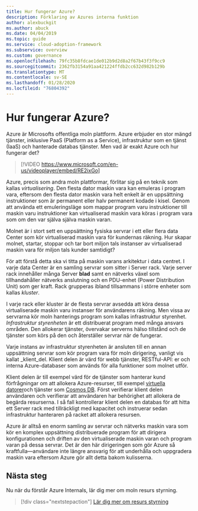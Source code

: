 ```yaml
---
title: Hur fungerar Azure?
description: Förklaring av Azures interna funktion
author: alexbuckgit
ms.author: abuck
ms.date: 04/04/2019
ms.topic: guide
ms.service: cloud-adoption-framework
ms.subservice: overview
ms.custom: governance
ms.openlocfilehash: 79fc35b8fdcae1de012b9d2d8a2f67b43f3f9cc9
ms.sourcegitcommit: 2362fb3154a91aa421224ffdb2cc632d982b129b
ms.translationtype: MT
ms.contentlocale: sv-SE
ms.lasthandoff: 01/28/2020
ms.locfileid: "76804392"
---
```

<!-- markdownlint-disable MD026 -->

# <a name="how-does-azure-work"></a>Hur fungerar Azure?

Azure är Microsofts offentliga moln plattform. Azure erbjuder en stor mängd tjänster, inklusive PaaS (Platform as a Service), infrastruktur som en tjänst (IaaS) och hanterade databas tjänster. Men vad är exakt Azure och hur fungerar det?

<!-- markdownlint-disable MD034 -->

> [!VIDEO https://www.microsoft.com/en-us/videoplayer/embed/RE2ixGo]

Azure, precis som andra moln plattformar, förlitar sig på en teknik som kallas _virtualisering_. Den flesta dator maskin vara kan emuleras i program vara, eftersom den flesta dator maskin vara helt enkelt är en uppsättning instruktioner som är permanent eller halv permanent kodade i kisel. Genom att använda ett emuleringsläge som mappar program varu instruktioner till maskin varu instruktioner kan virtualiserad maskin vara köras i program vara som om den var själva själva maskin varan.

Molnet är i stort sett en uppsättning fysiska servrar i ett eller flera data Center som kör virtualiserad maskin vara för kundernas räkning. Hur skapar molnet, startar, stoppar och tar bort miljon tals instanser av virtualiserad maskin vara för miljon tals kunder samtidigt?

För att förstå detta ska vi titta på maskin varans arkitektur i data centret. I varje data Center är en samling servrar som sitter i Server rack. Varje server rack innehåller många Server **blad** samt en nätverks växel som tillhandahåller nätverks anslutning och en PDU-enhet (Power Distribution Unit) som ger kraft. Rack grupperas ibland tillsammans i större enheter som kallas _kluster_.

I varje rack eller kluster är de flesta servrar avsedda att köra dessa virtualiserade maskin varu instanser för användarens räkning. Men vissa av servrarna kör moln hanterings program som kallas infrastruktur styrenhet. _Infrastruktur styrenheten_ är ett distribuerat program med många ansvars områden. Den allokerar tjänster, övervakar serverns hälso tillstånd och de tjänster som körs på den och återställer servrar när de fungerar.

Varje instans av infrastruktur styrenheten är ansluten till en annan uppsättning servrar som kör program vara för moln dirigering, vanligt vis kallat _klient_del. Klient delen är värd för webb tjänster, RESTful-API: er och interna Azure-databaser som används för alla funktioner som molnet utför.

Klient delen är till exempel värd för de tjänster som hanterar kund förfrågningar om att allokera Azure-resurser, till exempel [virtuella datorer](https://docs.microsoft.com/azure/virtual-machines)och tjänster som [Cosmos DB](https://docs.microsoft.com/azure/cosmos-db/introduction). Först verifierar klient delen användaren och verifierar att användaren har behörighet att allokera de begärda resurserna. I så fall kontrollerar klient delen en databas för att hitta ett Server rack med tillräckligt med kapacitet och instruerar sedan infrastruktur hanteraren på racket att allokera resursen.

Azure är alltså en enorm samling av servrar och nätverks maskin vara som kör en komplex uppsättning distribuerade program för att dirigera konfigurationen och driften av den virtualiserade maskin varan och program varan på dessa servrar. Det är den här dirigeringen som gör Azure så kraftfulla&mdash;användare inte längre ansvarig för att underhålla och uppgradera maskin vara eftersom Azure gör allt detta bakom kulisserna.

## <a name="next-steps"></a>Nästa steg

Nu när du förstår Azure Internals, lär dig mer om moln resurs styrning.

> [!div class="nextstepaction"]
> [Lär dig mer om resurs styrning](../govern/resource-consistency/what-is-governance.md)
